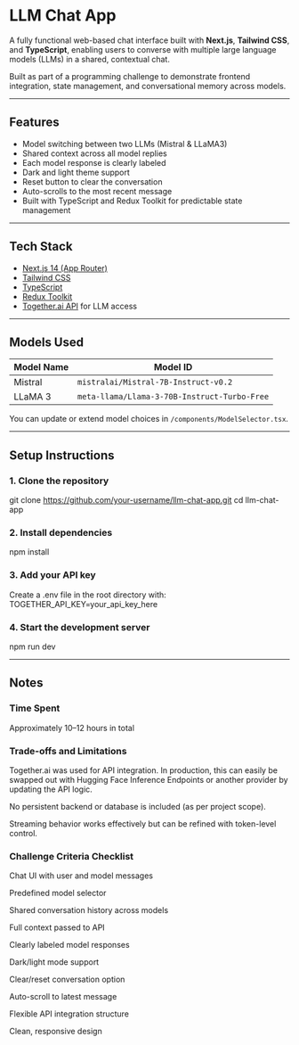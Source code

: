 # LLM Chat App

A fully functional web-based chat interface built with **Next.js**, **Tailwind CSS**, and **TypeScript**, enabling users to converse with multiple large language models (LLMs) in a shared, contextual chat.

Built as part of a programming challenge to demonstrate frontend integration, state management, and conversational memory across models.

---

## Features

- Model switching between two LLMs (Mistral & LLaMA3)
- Shared context across all model replies
- Each model response is clearly labeled
- Dark and light theme support
- Reset button to clear the conversation
- Auto-scrolls to the most recent message
- Built with TypeScript and Redux Toolkit for predictable state management

---

## Tech Stack

- [Next.js 14 (App Router)](https://nextjs.org/)
- [Tailwind CSS](https://tailwindcss.com/)
- [TypeScript](https://www.typescriptlang.org/)
- [Redux Toolkit](https://redux-toolkit.js.org/)
- [Together.ai API](https://www.together.ai/) for LLM access

---

## Models Used

| Model Name | Model ID |
|------------|----------|
| Mistral    | `mistralai/Mistral-7B-Instruct-v0.2` |
| LLaMA 3    | `meta-llama/Llama-3-70B-Instruct-Turbo-Free` |

You can update or extend model choices in `/components/ModelSelector.tsx`.

---

## Setup Instructions
### 1. Clone the repository
git clone https://github.com/your-username/llm-chat-app.git
cd llm-chat-app

### 2. Install dependencies
npm install

### 3. Add your API key
Create a .env file in the root directory with: TOGETHER_API_KEY=your_api_key_here

### 4. Start the development server
npm run dev

---

## Notes
### Time Spent
Approximately 10–12 hours in total

### Trade-offs and Limitations
Together.ai was used for API integration. In production, this can easily be swapped out with Hugging Face Inference Endpoints or another provider by updating the API logic.

No persistent backend or database is included (as per project scope).

Streaming behavior works effectively but can be refined with token-level control.


### Challenge Criteria Checklist
 Chat UI with user and model messages

 Predefined model selector

 Shared conversation history across models

 Full context passed to API

 Clearly labeled model responses

 Dark/light mode support

 Clear/reset conversation option

 Auto-scroll to latest message

 Flexible API integration structure

 Clean, responsive design